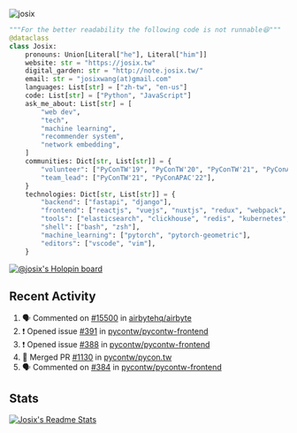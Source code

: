 ![josix](https://komarev.com/ghpvc/?username=josix)
```python
"""For the better readability the following code is not runnable😆"""
@dataclass
class Josix:
    pronouns: Union[Literal["he"], Literal["him"]]
    website: str = "https://josix.tw"
    digital_garden: str = "http://note.josix.tw/"
    email: str = "josixwang(at)gmail.com"
    languages: List[str] = ["zh-tw", "en-us"]
    code: List[str] = ["Python", "JavaScript"]
    ask_me_about: List[str] = [
        "web dev",
        "tech",
        "machine learning",
        "recommender system",
        "network embedding",
    ]
    communities: Dict[str, List[str]] = {
        "volunteer": ["PyConTW'19", "PyConTW'20", "PyConTW'21", "PyConAPAC'22"],
        "team_lead": ["PyConTW'21", "PyConAPAC'22"],
    }
    technologies: Dict[str, List[str]] = {
        "backend": ["fastapi", "django"],
        "frontend": ["reactjs", "vuejs", "nuxtjs", "redux", "webpack", "tailwindcss"],
        "tools": ["elasticsearch", "clickhouse", "redis", "kubernetes", "docker"],
        "shell": ["bash", "zsh"],
        "machine_learning": ["pytorch", "pytorch-geometric"],
        "editors": ["vscode", "vim"],
    }
```
[![@josix's Holopin board](https://holopin.io/api/user/board?user=josix)](https://holopin.io/@josix)

## Recent Activity
<!--START_SECTION:activity-->
1. 🗣 Commented on [#15500](https://github.com/airbytehq/airbyte/issues/15500) in [airbytehq/airbyte](https://github.com/airbytehq/airbyte)
2. ❗️ Opened issue [#391](https://github.com/pycontw/pycontw-frontend/issues/391) in [pycontw/pycontw-frontend](https://github.com/pycontw/pycontw-frontend)
3. ❗️ Opened issue [#388](https://github.com/pycontw/pycontw-frontend/issues/388) in [pycontw/pycontw-frontend](https://github.com/pycontw/pycontw-frontend)
4. 🎉 Merged PR [#1130](https://github.com/pycontw/pycon.tw/pull/1130) in [pycontw/pycon.tw](https://github.com/pycontw/pycon.tw)
5. 🗣 Commented on [#384](https://github.com/pycontw/pycontw-frontend/issues/384) in [pycontw/pycontw-frontend](https://github.com/pycontw/pycontw-frontend)
<!--END_SECTION:activity-->



## Stats
[![Josix's Readme Stats](https://github-readme-stats.vercel.app/api?username=josix&show_icons=true&theme=default&count_private=true&card_width=400)](https://github.com/anuraghazra/github-readme-stats)
